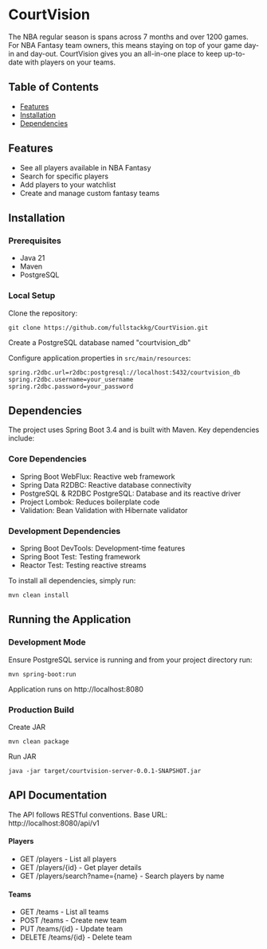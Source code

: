 # CourtVision

The NBA regular season is spans across 7 months and over 1200 games. For NBA Fantasy team owners, this means staying on top of your game day-in and day-out. CourtVision gives you an all-in-one place to keep up-to-date with players on your teams.

## Table of Contents

- [Features](#features)
- [Installation](#installation)
- [Dependencies](#dependencies)

## Features

- See all players available in NBA Fantasy
- Search for specific players
- Add players to your watchlist
- Create and manage custom fantasy teams

## Installation
### Prerequisites
- Java 21
- Maven
- PostgreSQL

### Local Setup
Clone the repository:
```
git clone https://github.com/fullstackkg/CourtVision.git
```

Create a PostgreSQL database named "courtvision_db"

Configure application.properties in `src/main/resources`:
```
spring.r2dbc.url=r2dbc:postgresql://localhost:5432/courtvision_db
spring.r2dbc.username=your_username
spring.r2dbc.password=your_password
```

## Dependencies

The project uses Spring Boot 3.4 and is built with Maven. Key dependencies include:

### Core Dependencies
- Spring Boot WebFlux: Reactive web framework
- Spring Data R2DBC: Reactive database connectivity
- PostgreSQL & R2DBC PostgreSQL: Database and its reactive driver
- Project Lombok: Reduces boilerplate code
- Validation: Bean Validation with Hibernate validator

### Development Dependencies
- Spring Boot DevTools: Development-time features
- Spring Boot Test: Testing framework
- Reactor Test: Testing reactive streams

To install all dependencies, simply run:
```
mvn clean install
```

## Running the Application
### Development Mode
Ensure PostgreSQL service is running and from your project directory run:
```
mvn spring-boot:run
```
Application runs on http://localhost:8080

### Production Build
Create JAR
```
mvn clean package
```
Run JAR
```
java -jar target/courtvision-server-0.0.1-SNAPSHOT.jar
```

## API Documentation
The API follows RESTful conventions. Base URL: http://localhost:8080/api/v1

#### Players
- GET /players - List all players
- GET /players/{id} - Get player details
- GET /players/search?name={name} - Search players by name

#### Teams
- GET /teams - List all teams
- POST /teams - Create new team
- PUT /teams/{id} - Update team
- DELETE /teams/{id} - Delete team

